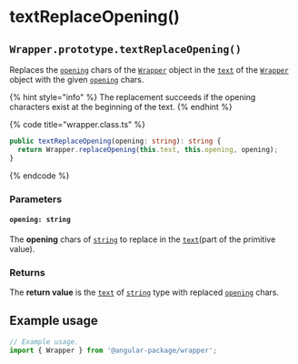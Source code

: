 # textReplaceOpening()

## `Wrapper.prototype.textReplaceOpening()`

Replaces the [`opening`](../../../wrap/accessors/#wrap.prototype.opening) chars of the [`Wrapper`](../../overview.md) object in the [`text`](../../../wrap/accessors/#wrap.prototype.text) of the [`Wrapper`](../../overview.md) object with the given [`opening`](textreplaceopening.md#opening-string) chars.

{% hint style="info" %}
The replacement succeeds if the opening characters exist at the beginning of the text.
{% endhint %}

{% code title="wrapper.class.ts" %}
```typescript
public textReplaceOpening(opening: string): string {
  return Wrapper.replaceOpening(this.text, this.opening, opening);
}
```
{% endcode %}

### Parameters

#### `opening: string`

The **opening** chars of [`string`](https://developer.mozilla.org/en-US/docs/Web/JavaScript/Reference/Global\_Objects/String) to replace in the [`text`](../../../wrap/accessors/#wrap.prototype.text)(part of the primitive value).

### Returns

The **return value** is the [`text`](../../../wrap/accessors/#wrap.prototype.text) of [`string`](https://developer.mozilla.org/en-US/docs/Web/JavaScript/Reference/Global\_Objects/String) type with replaced [`opening`](../../../wrap/accessors/#wrap.prototype.opening) chars.

## Example usage

```typescript
// Example usage.
import { Wrapper } from '@angular-package/wrapper';


```
